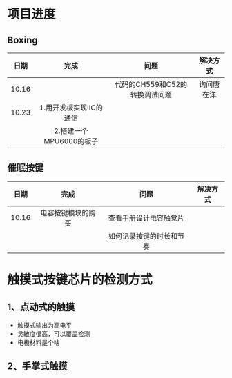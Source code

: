 # 项目进度
## Boxing
|日期|完成|问题|解决方式|
|:-:|:-:|:-:|:-:|
|10.16||代码的CH559和C52的转换调试问题|询问唐在洋
|10.23|1.用开发板实现IIC的通信|
||2.搭建一个MPU6000的板子|
## 催眠按键
|日期|完成|问题|解决方式|
|:-:|:-:|:-:|:-:|
|10.16|电容按键模块的购买|查看手册设计电容触觉片|
|||如何记录按键的时长和节奏

# 触摸式按键芯片的检测方式
## 1、点动式的触摸
+ 触摸式输出为高电平
+ 灵敏度很高，可以覆盖检测
+ 电极材料是个啥
## 2、手掌式触摸